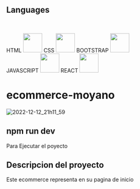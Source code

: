 

## Languages


<link rel="stylesheet" href="devicon.min.css">

<div "style=inline_block"><br>


 HTML <img width="50px" height="50px" src="https://cdn.jsdelivr.net/gh/devicons/devicon/icons/html5/html5-original-wordmark.svg" />
 CSS <img width="50px" height="50px" src="https://cdn.jsdelivr.net/gh/devicons/devicon/icons/css3/css3-original-wordmark.svg" />
 BOOTSTRAP <img width="50px" height="50px" src="https://cdn.jsdelivr.net/gh/devicons/devicon/icons/bootstrap/bootstrap-original-wordmark.svg" />        
 JAVASCRIPT <img width="50px" height="50px" src="https://cdn.jsdelivr.net/gh/devicons/devicon/icons/javascript/javascript-original.svg" />
 REACT <img width="50px" height="50px" src="https://cdn.jsdelivr.net/gh/devicons/devicon/icons/react/react-original.svg" />

</div>

# ecommerce-moyano

![2022-12-12_21h11_59](https://user-images.githubusercontent.com/64481454/207191130-93911beb-5386-4277-a25e-3ec2545949d6.gif)

## npm run dev
<p>Para Ejecutar el poyecto</p>

## Descripcion del proyecto
<p>Este ecommerce representa en su pagina de inicio </p>




